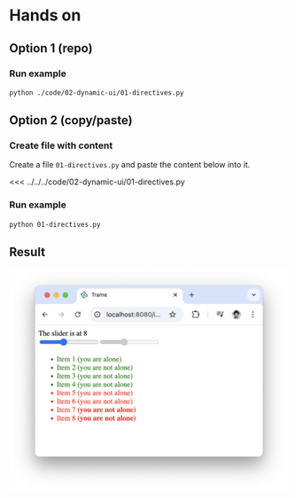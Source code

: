 # Hands on

## Option 1 (repo)


### Run example

```bash
python ./code/02-dynamic-ui/01-directives.py
```

## Option 2 (copy/paste)

### Create file with content

Create a file `01-directives.py` and paste the content below into it.

<<< ../../../code/02-dynamic-ui/01-directives.py

### Run example

```bash
python 01-directives.py
```

## Result

![App](./trame-dyna-ui-app.png)

